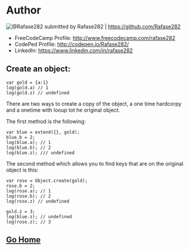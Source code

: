 # Author

![@Rafase282](https://avatars0.githubusercontent.com/Rafase282?&s=128) submitted by Rafase282 | https://github.com/Rafase282

* FreeCodeCamp Profile: http://www.freecodecamp.com/rafase282
* CodePed Profile: http://codepen.io/Rafase282/
* LinkedIn: https://www.linkedin.com/in/rafase282


## Create an object:

```
var gold = {a:1}
log(gold.a) // 1
log(gold.z) // undefined
```

There are two ways to create a copy of the object, a one time hardcorpy and a onetime with looup tot he original object.

The first method is the following:

```
var blue = extend({}, gold);
blue.b = 2;
log(blue.a); // 1
log(blue.b); // 2
log(blue.z); /// undefined
```

The second method which allows you to find keys that are on the original object is this:

```
var rose = Object.create(gold);
rose.b = 2;
log(rose.a); // 1
log(rose.b); // 2
log(rose.z) // undefined

gold.z = 3;
log(blue.z); // undefined
log(rose.z); // 3
```
## [Go Home](https://github.com/Rafase282/My-FreeCodeCamp-Code/wiki)